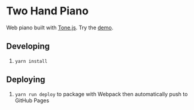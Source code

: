 # Two Hand Piano

Web piano built with [Tone.js](https://github.com/Tonejs/Tone.js).
Try the [demo](https://cooperka.github.io/two-hand-piano/).

## Developing

1. `yarn install`

## Deploying

1. `yarn run deploy` to package with Webpack then automatically push to GitHub Pages

